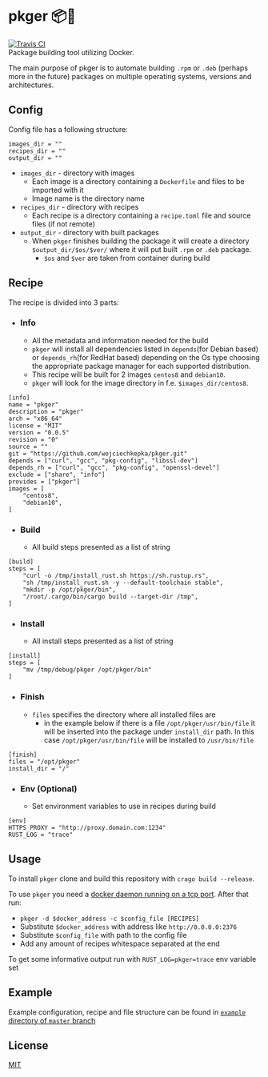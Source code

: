 # pkger 📦🐳
[![Travis CI](https://travis-ci.org/wojciechkepka/pkger.svg?branch=master)](https://travis-ci.org/wojciechkepka/pkger/builds)  
Package building tool utilizing Docker.

The main purpose of pkger is to automate building `.rpm` or `.deb` (perhaps more in the future) packages on multiple operating systems, versions and architectures.

## Config
Config file has a following structure:
```
images_dir = ""
recipes_dir = ""
output_dir = ""
```
 - `images_dir` - directory with images
   - Each image is a directory containing a `Dockerfile` and files to be imported with it
   - Image name is the directory name
 - `recipes_dir` - directory with recipes
   - Each recipe is a directory containing a `recipe.toml` file and source files (if not remote) 
 - `output_dir` - directory with built packages
   - When `pkger` finishes building the package it will create a directory `$output_dir/$os/$ver/` where it will put built `.rpm` or `.deb` package. 
     - `$os` and `$ver` are taken from container during build

## Recipe
The recipe is divided into 3 parts:
 - ### Info
   - All the metadata and information needed for the build
   - `pkger` will install all dependencies listed in `depends`(for Debian based) or `depends_rh`(for RedHat based) depending on the Os type choosing the appropriate package manager for each supported distribution.
   - This recipe will be built for 2 images `centos8` and `debian10`.
   - `pkger` will look for the image directory in f.e. `$images_dir/centos8`.
```
[info]
name = "pkger"
description = "pkger"
arch = "x86_64"
license = "MIT"
version = "0.0.5"
revision = "0"
source = ""
git = "https://github.com/wojciechkepka/pkger.git"
depends = ["curl", "gcc", "pkg-config", "libssl-dev"]
depends_rh = ["curl", "gcc", "pkg-config", "openssl-devel"]
exclude = ["share", "info"]
provides = ["pkger"]
images = [
	"centos8",
	"debian10",
]
```
 - ### Build
   - All build steps presented as a list of string
```
[build]
steps = [
	"curl -o /tmp/install_rust.sh https://sh.rustup.rs",
	"sh /tmp/install_rust.sh -y --default-toolchain stable",
	"mkdir -p /opt/pkger/bin",
	"/root/.cargo/bin/cargo build --target-dir /tmp",
]
```
 - ### Install
   - All install steps presented as a list of string
```
[install]
steps = [
	"mv /tmp/debug/pkger /opt/pkger/bin"
]
```
 - ### Finish
   - `files` specifies the directory where all installed files are
     - in the example below if there is a file `/opt/pkger/usr/bin/file` it will be inserted into the package under `install_dir` path. In this case `/opt/pkger/usr/bin/file` will be installed to `/usr/bin/file`
```
[finish]
files = "/opt/pkger"
install_dir = "/"
```
 - ### Env (Optional)
   - Set environment variables to use in recipes during build
```
[env]
HTTPS_PROXY = "http://proxy.domain.com:1234"
RUST_LOG = "trace"
```

## Usage
To install `pkger` clone and build this repository with `crago build --release`.

To use `pkger` you need a [docker daemon running on a tcp port](https://success.docker.com/article/how-do-i-enable-the-remote-api-for-dockerd).
After that run:
 - `pkger -d $docker_address -c $config_file [RECIPES]`
 - Substitute `$docker_address` with address like `http://0.0.0.0:2376`
 - Substitute `$config_file` with path to the config file 
 - Add any amount of recipes whitespace separated at the end

To get some informative output run with `RUST_LOG=pkger=trace` env variable set

## Example
Example configuration, recipe and file structure can be found in [`example` directory of `master` branch](https://github.com/wojciechkepka/pkger/tree/master/example)

## License
[MIT](https://github.com/wojciechkepka/pkger/blob/master/LICENSE)
